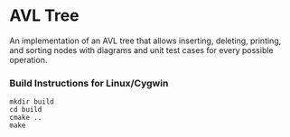 # AVL Tree #

An implementation of an AVL tree that allows inserting, deleting, printing, and sorting nodes with diagrams and unit test cases for every possible operation.

### Build Instructions for Linux/Cygwin ###

	mkdir build
	cd build
	cmake ..
	make
